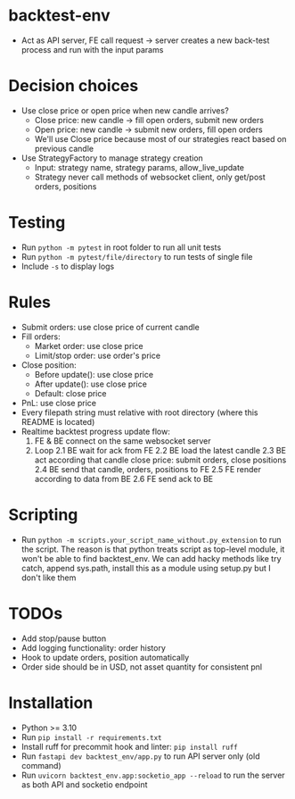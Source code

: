 # backtest-env
- Act as API server, FE call request -> server creates a new back-test process and run with the input params

# Decision choices
- Use close price or open price when new candle arrives?
  - Close price: new candle -> fill open orders, submit new orders
  - Open price: new candle -> submit new orders, fill open orders
  - We'll use Close price because most of our strategies react based on previous candle
- Use StrategyFactory to manage strategy creation
  - Input: strategy name, strategy params, allow_live_update
  - Strategy never call methods of websocket client, only get/post orders, positions

# Testing
- Run `python -m pytest` in root folder to run all unit tests
- Run `python -m pytest/file/directory` to run tests of single file
- Include `-s` to display logs

# Rules
- Submit orders: use close price of current candle
- Fill orders:
  - Market order: use close price
  - Limit/stop order: use order's price
- Close position:
  - Before update(): use close price
  - After update(): use close price
  - Default: close price
- PnL: use close price
- Every filepath string must relative with root directory (where this README is located)
- Realtime backtest progress update flow: 
  1. FE & BE connect on the same websocket server
  2. Loop
     2.1 BE wait for ack from FE
     2.2 BE load the latest candle
     2.3 BE act according that candle close price: submit orders, close positions
     2.4 BE send that candle, orders, positions to FE
     2.5 FE render according to data from BE
     2.6 FE send ack to BE

# Scripting
- Run `python -m scripts.your_script_name_without.py_extension` to run the script.
The reason is that python treats script as top-level module, it won't be able to find backtest_env.
We can add hacky methods like try catch, append sys.path, install this as a module using setup.py but I don't like them

# TODOs
- Add stop/pause button
- Add logging functionality: order history
- Hook to update orders, position automatically
- Order side should be in USD, not asset quantity for consistent pnl

# Installation
- Python >= 3.10
- Run `pip install -r requirements.txt`
- Install ruff for precommit hook and linter: `pip install ruff`
- Run `fastapi dev backtest_env/app.py` to run API server only (old command)
- Run `uvicorn backtest_env.app:socketio_app --reload` to run the server as both API and socketio endpoint